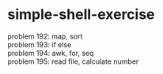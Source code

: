 # simple-shell-exercise

problem 192: map, sort  
problem 193: if else  
problem 194: awk, for, seq  
problem 195: read file, calculate number
